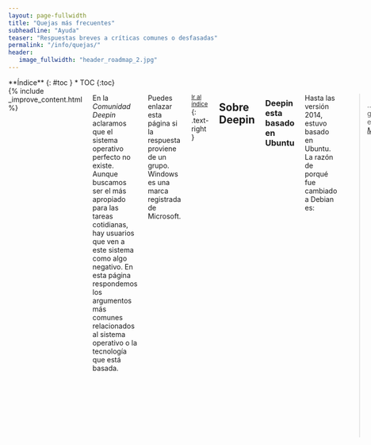 ```yaml
---
layout: page-fullwidth
title: "Quejas más frecuentes"
subheadline: "Ayuda"
teaser: "Respuestas breves a críticas comunes o desfasadas"
permalink: "/info/quejas/"
header:
   image_fullwidth: "header_roadmap_2.jpg"
---
```

<div class="row">
<div class="medium-4 medium-push-8 columns" markdown="1">
<div class="panel radius" markdown="1">
**Índice**
{: #toc }
*  TOC
{:toc}
</div>
</div><!-- /.medium-4.columns -->

<div class="medium-8 medium-pull-4 columns" markdown="1">
{% include _improve_content.html %}

En la *Comunidad Deepin* aclaramos que el sistema operativo  perfecto no existe. Aunque buscamos ser el más apropiado para las tareas cotidianas, hay usuarios que ven a este sistema como algo negativo. En esta página respondemos los argumentos más comunes relacionados al sistema operativo o la tecnología que está basada.

Puedes enlazar esta página si la respuesta proviene de un grupo. Windows es una marca registrada de Microsoft.

<small markdown="1">[Ir al índice](#toc)</small>
{: .text-right }

## Sobre Deepin

### Deepin esta basado en Ubuntu

Hasta las versión 2014, estuvo basado en Ubuntu. La razón de porqué fue cambiado a Debian es:

> ...para ganar estabilidad.
<cite>[Muy Linux](http://www.muylinux.com/2015/12/31/deepin-15/)</cite>

<small markdown="1">[Ir al índice](#toc)</small>

### No me gusta Debian, prefiero usar Manjaro con Deepin

Es posible instalar la versión Manjaro Deepin, hecha por la comunidad. [Revisa la página Instalación]({{ site.url }}/instalacion/).
<img class="t60" src="{{ site.urlimg }}header_homepage_13.jpg" alt="Paisaje">

<small markdown="1">[Ir al índice](#toc)</small>

### Deepin tiene aplicaciones difíciles de manejar

No. Tiene un [catálogo de aplicaciones](https://www.deepin.org/en/original/) para mejorar la experiencia. Consulta la sección de Ayuda de cada aplicación.

Es más, tienes [un catálogo de aplicaciones para que instales en lugar de las aplicaciones originales]({{ site.url }}/games/).

<small markdown="1">[Ir al índice](#toc)</small>

### Deepin no es para jugar

Echa un vistazo en [Juegos para Deepin]({{ site.url }}/games/). Lo puedes conseguir en la Deepin Store o Steam.

Adicionalmente tendrás que modificiar parte del código para optimizar el sistema operativo, como este vídeo.

<div class="flex-video">
        <iframe width="1280" height="720" src="//www.youtube.com/embed/CnSkR96iIpY" frameborder="0" allowfullscreen></iframe>
</div>

O usar [Crossover]({{ site.url }}/apps/crossover/)

### Deepin te espía

No, al ser de código abierto se audita el código fuente. Sin embargo, para evitar inconvenientes desinstala aplicaciones que viene por defecto.

Echa un vistazo al vídeo [Distros da China - Deepin espiona usuários?](https://www.youtube.com/watch?v=utW1J4hEJhI).

<small markdown="1">[Ir al índice](#toc)</small>

### Deepin me incita a la piratería porque es libre

No, al ser libre es porque garantiza 4 cosas: Puedes compartir, estudiar, ejecutar y modificar. Los creadores pueden vender el producto, añadir versiones de pago u ofrecer ediciones empresariales para sustentarse económicamente.

<img class="t60" src="{{ site.urlimg }}free-vs-gratis.jpg" alt="">

<small markdown="1">[Ir al índice](#toc)</small>

### Deepin no es seguro

Falso. Si actualizas el sistema operativo, no tendrás fallos de seguridad. Los reportes son [mostados en la página web](https://www.deepin.org/en/security-update/). El núcleo del sistema [está siendo auditado constante](https://lamiradadelreplicante.com/2017/09/01/agencia-alemana-de-ciberseguridad-el-generador-de-numeros-aleatorios-de-linux-es-seguro/).

<small markdown="1">[Ir al índice](#toc)</small>

## Actividades cotidianas

### La terminal es exclusivo para los primitivos

Es falso, la terminal es el equivalente al "Símbolo de sistema" en Windows. Puedes ejecutar aplcaciones con solo escribir en lugar de acceder a menúes, botones y listas. Por ejemplo, para la ayuda está:

{% include alert terminal='help' %}

<small markdown="1">[Ir al índice](#toc)</small>

### Hacer una limpieza en Deepin es complicada

Sabemos que existen aplicaciones como CCleaner. En este caso tienes a [Ubuntu Cleaner]({{ site.url }}/apps/ubuntucleaner/) o [BleachBit]({{ site.url }}/apps/bleachbit/) disponible en Deepin Store.

### No puedo arreglar la conexión red:

Visita ({{ site.url }}/tips/wififix/).

### Recuperar a estado de fábrica es larguísimo

Intenta usar [Resetter]({{ site.url }}/apps/resetter/).

### No puedo arrancar Deepin por culpa de Windows

Revisa [algunas recomendaciones]({{ site.url }}/manual/dual-boot/).

<small markdown="1">[Ir al índice](#toc)</small>

### Gimp no es más tedioso frente a Photoshop

Hasta que Adobe se dedique a explorar otras formas, puedes usar la versión web de Photoshop o usar su versión para Android [Photoshop Fix](https://play.google.com/store/apps/details?id=com.adobe.adobephotoshopfix), requiere [Genymotion]({{ site.url }}/apps/genymotion/).

[Gimp]({{ site.url }}/apps/gimp/), disponible en Deepin Store, tiene funcionalidades interesantes.

<small markdown="1">[Ir al índice](#toc)</small>

## El manual se siente incompleto

Por su puesto, y seguimos creciendo gracias a los comentarios.

No olvides que estamos en [en Github](https://github.com/comunidad-deepin/comunidad-deepin.github.io).

<small markdown="1">[Ir al índice](#toc)</small>

{% include _improve_content.html %}

</div><!-- /.medium-8.columns -->
</div><!-- /.row -->
